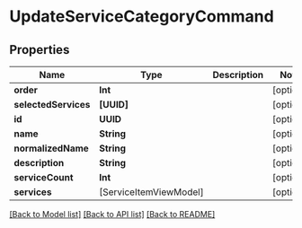 # UpdateServiceCategoryCommand

## Properties
Name | Type | Description | Notes
------------ | ------------- | ------------- | -------------
**order** | **Int** |  | [optional] 
**selectedServices** | **[UUID]** |  | [optional] 
**id** | **UUID** |  | [optional] 
**name** | **String** |  | [optional] 
**normalizedName** | **String** |  | [optional] 
**description** | **String** |  | [optional] 
**serviceCount** | **Int** |  | [optional] 
**services** | [ServiceItemViewModel] |  | [optional] 

[[Back to Model list]](../README.md#documentation-for-models) [[Back to API list]](../README.md#documentation-for-api-endpoints) [[Back to README]](../README.md)


